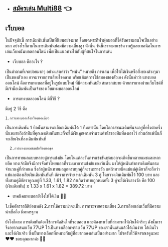 -   ## [](https://atom.io/themes/betmulti88info#%E0%B8%AA%E0%B8%A1%E0%B8%B1%E0%B8%84%E0%B8%A3%E0%B9%80%E0%B8%A5%E0%B9%88%E0%B8%99-%E0%B8%AA%E0%B8%A5%E0%B9%87%E0%B8%AD%E0%B8%95%E0%B8%AD%E0%B8%AD%E0%B8%99%E0%B9%84%E0%B8%A5%E0%B8%99%E0%B9%8C-multi88-)[สมัครเล่น Multi88](https://bit.ly/3fHJBki)  👈

## เว็บบอล
ในปัจจุบันนี้ การเดิมพันนั้นเป็นที่นิยมอย่างมาก โดยเฉพาะกีฬาฟุตบอลที่ได้รับความสนใจเป็นอย่างมาก อย่างไรก็ตามในการเดิมพันย่อมมีความเสี่ยงสูง ดังนั้น วันนี้เราจะมาแชร์ความรู้และเทคนิคในการเล่นเว็บพนันบอลออนไลน์ เพื่อเป็นแนวทางให้กับผู้ที่สนใจในการเล่น

- เว็บบอล คืออะไร ?

เป็นคำถามที่เจอบ่อยมากๆ อย่างแรกคำว่า “พนัน” หมายถึง การเล่น เพื่อให้ได้เงินหรือสิ่งของต่างๆมาเป็นของตัวเอง อาจมาจากการเสี่ยงโชคลาภ หรือแม้แต่การใช้สมองของตัวเอง ดังนั้นคำว่า แทงบอลออนไลน์ คือการแทงบอลที่อยู่ในรูปแบบใหม่ ที่มีความทันสมัย สะดวกสบาย ด้วยการแทงผ่านเว็บไซด์ที่มีเจ้ามือเดิมพันเป็นเจ้าของเว็บแทงบอลออนไลน์

- การแทงบอลออนไลน์ มีกี่วิธี ?

มีอยู่ 2 วิธี คือ

    1.การแทงบอลเต็งหรือบอลเดี่ยว
เป็นการเดิมพัน 1 บิลนั้นสามารถเลือกเดิมพันได้ 1 ทีมเท่านั้น โดยโอกาสชนะเดิมพันจะอยู่ที่ครึ่งต่อครึ่ง นั่นหมายถึงถ้าทีมที่คุณลงเดิมพันชนะก็จะได้เงินคูณตามจำนวนค่าน้ำของทีมที่ลงเอาไว้ ส่วนถ้าแพ้นั้นก็จะเสียเงินที่ลงเดิมพันทันที  

      2.การแทงบอลสเตปหรือบอลชุด
เป็นการทายผลแบบหลายคู่การแข่งขัน โดยในแต่ละวันการแข่งขันฟุตบอลจะเกิดขึ้นหลายแมชและหลายลีค ทางเจ้ามือจึงมีการจัดทำโพยบอลที่รวมเอาการแข่งขันของวันนั้น มาให้ผู้พนันทำการเดิมพันตามจำนวนคู่ที่กำหนด ซึ่งถ้าผู้พนันทายผลถูกครบทุกคู่ก็จะชนะรางวัล แต่ถ้าทายผิดแม้แต่คู่เดียวก็จะถือว่าแพ้และต้องเสียเงินเดิมพันทันที อัตราการจ่าย หากเดิมพัน 3 คู่ โดยวางเงินเดิมพันไว้ 100 บาท และทั้งสามคู่มีอัตราคูณอยู่ที่ 1.33, 1.61, 1.82 ถ้าเกิดว่าทายถูกหมดทั้ง 3 คู่จะได้เงินรางวัล คือ 100 (เงินเดิมพัน) x 1.33 x 1.61 x 1.82 = 389.72  บาท  

- เทคนิคแทงบอลยังไงให้ได้เงิน 🤫🤫

1.เช็คอัตราสถิติย้อนหลัง
2.การใช้ความน่าจะเป็น การกระจายความเสี่ยง
3.การเลือกเล่นเว็บที่มีความน่าเชื่อถือ มีมาตรฐาน

ยังไงก็ตาม การเดิมพันต้องใช้การตัดสินใจที่รอบคอบ และต้องหาเว็บที่สามารถให้เงินได้จริงๆ ดังนั้นเราจึงอยากเสนอเว็บ 77UP ไว้เป็นทางเลือกเพราะเว็บ 77UP ของเรานั้นเล่นแล้วได้เงินง่าย ได้เงินไว และได้เงินจริง ซึ่งเป็นทางเลือกที่เหมาะกับผู้ที่อยากลองเล่นเป็นอย่างมาก โปรดรับไว้พิจารณาดูนะคะ ♥️♥️ ขอบคุณมากค่ะ 🙏🙏
